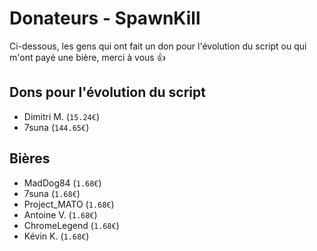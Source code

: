 Donateurs - SpawnKill
=====================
Ci-dessous, les gens qui ont fait un don pour l'évolution du script ou qui m'ont payé une bière, merci à vous :+1:

## Dons pour l'évolution du script
- Dimitri M. (`15.24€`)
- 7suna (`144.65€`)

## Bières
- MadDog84 (`1.68€`)
- 7suna (`1.68€`)
- Project_MATO (`1.68€`)
- Antoine V. (`1.68€`)
- ChromeLegend (`1.68€`)
- Kévin K. (`1.68€`)
